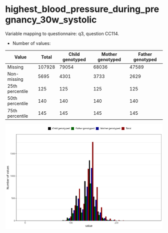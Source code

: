 # highest_blood_pressure_during_pregnancy_30w_systolic
Variable mapping to questionnaire: q3, question CC114.
- Number of values:

| Value | Total | Child genotyped | Mother genotyped | Father genotyped |
| ----- | ----- | --------------- | ---------------- | ---------------- |
| Missing | 107928 | 79054 | 68036 | 47589 |
| Non-missing | 5695 | 4301 | 3733 | 2629 |
| 25th percentile | 125 | 125 | 125 | 125 |
| 50th percentile | 140 | 140 | 140 | 140 |
| 75th percentile | 145 | 145 | 145 | 145 |



![](highest_blood_pressure_during_pregnancy_30w_systolic_n.png)



